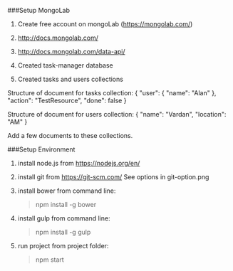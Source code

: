 ###Setup MongoLab

1. Create free account on mongoLab (https://mongolab.com/)

2. http://docs.mongolab.com/

3. http://docs.mongolab.com/data-api/

4. Created task-manager database

5. Created tasks and users collections

Structure of document for tasks collection:
{
    "user": {
        "name": "Alan"
    },
    "action": "TestResource",
    "done": false
}

Structure of document for users collection:
{
    "name": "Vardan",
    "location": "AM"
}

Add a few documents to these collections.



###Setup Environment

1. install node.js from https://nodejs.org/en/

2. install git from https://git-scm.com/
	See options in git-option.png

3. install bower from command line: 
	> npm install -g bower

4. install gulp from command line: 
	> npm install -g gulp

5. run project from project folder:
	> npm start
